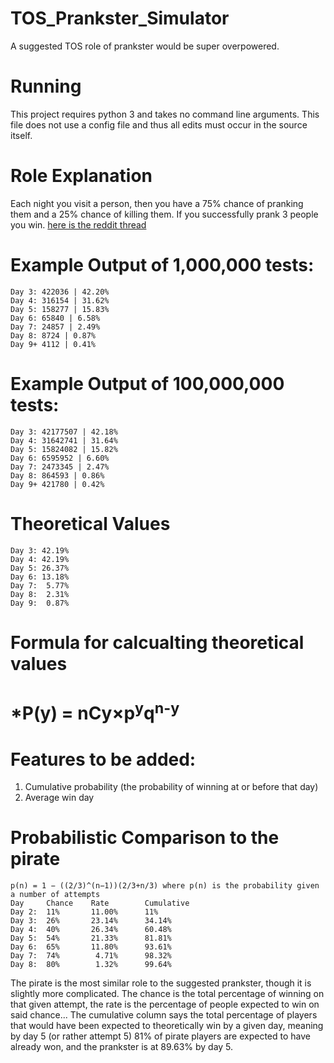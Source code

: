 # TOS_Prankster_Simulator
A suggested TOS role of prankster would be super overpowered.


# Running

This project requires python 3 and takes no command line arguments. This file does not use a config file and thus all edits must occur in the source itself.

# Role Explanation

Each night you visit a person, then you have a 75% chance of pranking them and a 25% chance of killing them. If you successfully prank 3 people you win. [here is the reddit thread](https://www.reddit.com/r/TownofSalemgame/comments/ca8o4d/i_hope_no_one_has_made_a_similar_role_idea_if/)

# Example Output of 1,000,000 tests:

```
Day 3: 422036 | 42.20%
Day 4: 316154 | 31.62%
Day 5: 158277 | 15.83%
Day 6: 65840 | 6.58%
Day 7: 24857 | 2.49%
Day 8: 8724 | 0.87%
Day 9+ 4112 | 0.41%
```

# Example Output of 100,000,000 tests:

```
Day 3: 42177507 | 42.18%
Day 4: 31642741 | 31.64%
Day 5: 15824082 | 15.82%
Day 6: 6595952 | 6.60%
Day 7: 2473345 | 2.47%
Day 8: 864593 | 0.86%
Day 9+ 421780 | 0.42%
```

# Theoretical Values
```
Day 3: 42.19%
Day 4: 42.19%
Day 5: 26.37%
Day 6: 13.18%
Day 7:  5.77%
Day 8:  2.31%
Day 9:  0.87%
```
# Formula for calcualting theoretical values
# *P(y) = nCy×p<sup>y</sup>q<sup>n-y</sup>

# Features to be added:
1) Cumulative probability (the probability of winning at or before that day)
2) Average win day


# Probabilistic Comparison to the pirate

```
p(n) = 1 − ((2/3)^(n−1))(2/3+n/3) where p(n) is the probability given a number of attempts
Day     Chance    Rate        Cumulative
Day 2: 	11%       11.00%      11%
Day 3: 	26%       23.14%      34.14%
Day 4: 	40%       26.34%      60.48%
Day 5: 	54%       21.33%      81.81%
Day 6: 	65%       11.80%      93.61%
Day 7: 	74%        4.71%      98.32%
Day 8: 	80%        1.32%      99.64%
```

The pirate is the most similar role to the suggested prankster, though it is slightly more complicated. The chance is the total percentage of winning on that given attempt, the rate is the percentage of people expected to win on said chance... The cumulative column says the total percentage of players that would have been expected to theoretically win by a given day, meaning by day 5 (or rather attempt 5) 81% of pirate players are expected to have already won, and the prankster is at 89.63% by day 5.
